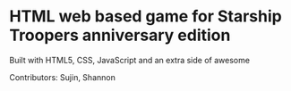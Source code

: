 # HTML web based game for Starship Troopers anniversary edition

Built with HTML5, CSS, JavaScript and an extra side of awesome

Contributors: Sujin, Shannon
